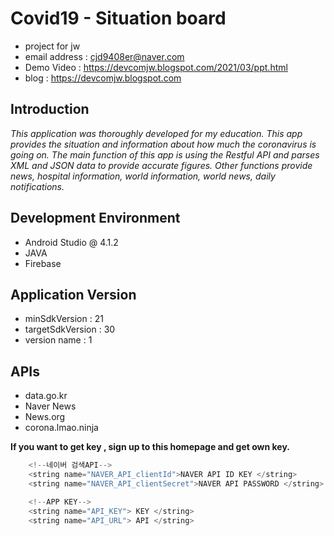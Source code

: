 # Covid19 - Situation board
- project for jw <br />
- email address : cjd9408er@naver.com <br />
- Demo Video : https://devcomjw.blogspot.com/2021/03/ppt.html <br />
- blog : https://devcomjw.blogspot.com <br />

## Introduction
*This application was thoroughly developed for my education. 
  This app provides the situation and information about how much the coronavirus is going on. 
  The main function of this app is using the Restful API and parses XML and JSON data to provide accurate figures. 
  Other functions provide news, hospital information, world information, world news, daily notifications.*

## Development Environment
- Android Studio @ 4.1.2
- JAVA
- Firebase 

## Application Version
- minSdkVersion : 21
- targetSdkVersion : 30
- version name : 1

## APIs
- data.go.kr
- Naver News
- News.org
- corona.lmao.ninja


**If you want to get key , sign up to this homepage and get own key.**
```java
    <!--네이버 검색API-->
    <string name="NAVER_API_clientId">NAVER API ID KEY </string>
    <string name="NAVER_API_clientSecret">NAVER API PASSWORD </string>

    <!--APP KEY-->
    <string name="API_KEY"> KEY </string>
    <string name="API_URL"> API </string>
    
```


